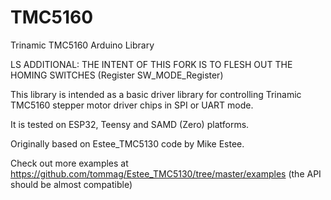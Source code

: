 # TMC5160
Trinamic TMC5160 Arduino Library

LS ADDITIONAL: THE INTENT OF THIS FORK IS TO FLESH OUT THE HOMING SWITCHES (Register SW_MODE_Register)

This library is intended as a basic driver library for controlling Trinamic TMC5160 stepper motor driver chips in SPI or UART mode.

It is tested on ESP32, Teensy and SAMD (Zero) platforms.

Originally based on Estee_TMC5130 code by Mike Estee.

Check out more examples at https://github.com/tommag/Estee_TMC5130/tree/master/examples (the API should be almost compatible)
